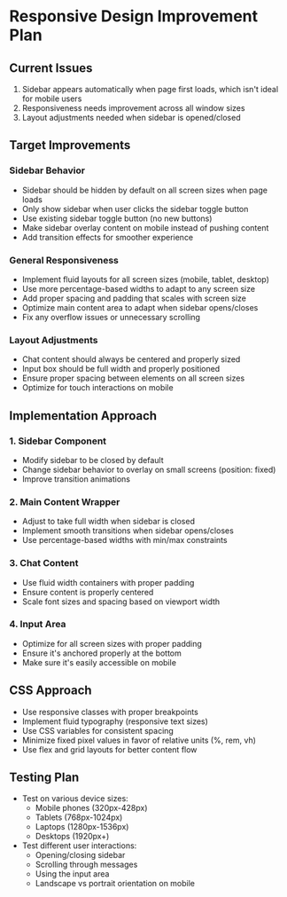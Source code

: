 # Responsive Design Improvement Plan

## Current Issues

1. Sidebar appears automatically when page first loads, which isn't ideal for mobile users
2. Responsiveness needs improvement across all window sizes
3. Layout adjustments needed when sidebar is opened/closed

## Target Improvements

### Sidebar Behavior
- Sidebar should be hidden by default on all screen sizes when page loads
- Only show sidebar when user clicks the sidebar toggle button
- Use existing sidebar toggle button (no new buttons)
- Make sidebar overlay content on mobile instead of pushing content
- Add transition effects for smoother experience

### General Responsiveness
- Implement fluid layouts for all screen sizes (mobile, tablet, desktop)
- Use more percentage-based widths to adapt to any screen size
- Add proper spacing and padding that scales with screen size
- Optimize main content area to adapt when sidebar opens/closes
- Fix any overflow issues or unnecessary scrolling

### Layout Adjustments
- Chat content should always be centered and properly sized
- Input box should be full width and properly positioned
- Ensure proper spacing between elements on all screen sizes
- Optimize for touch interactions on mobile

## Implementation Approach

### 1. Sidebar Component
- Modify sidebar to be closed by default
- Change sidebar behavior to overlay on small screens (position: fixed)
- Improve transition animations

### 2. Main Content Wrapper
- Adjust to take full width when sidebar is closed
- Implement smooth transitions when sidebar opens/closes
- Use percentage-based widths with min/max constraints

### 3. Chat Content
- Use fluid width containers with proper padding
- Ensure content is properly centered
- Scale font sizes and spacing based on viewport width

### 4. Input Area
- Optimize for all screen sizes with proper padding
- Ensure it's anchored properly at the bottom
- Make sure it's easily accessible on mobile

## CSS Approach
- Use responsive classes with proper breakpoints
- Implement fluid typography (responsive text sizes)
- Use CSS variables for consistent spacing
- Minimize fixed pixel values in favor of relative units (%, rem, vh)
- Use flex and grid layouts for better content flow

## Testing Plan
- Test on various device sizes:
  - Mobile phones (320px-428px)
  - Tablets (768px-1024px)
  - Laptops (1280px-1536px)
  - Desktops (1920px+)
- Test different user interactions:
  - Opening/closing sidebar
  - Scrolling through messages
  - Using the input area
  - Landscape vs portrait orientation on mobile 